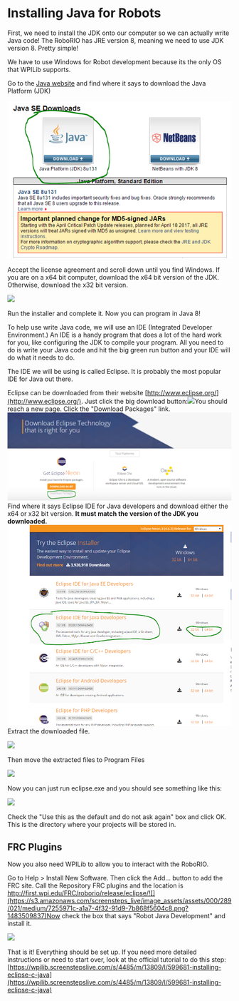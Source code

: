 # Installing Java for Robots

First, we need to install the JDK onto our computer so we can actually write Java code! The RoboRIO has JRE version 8, meaning we need to use JDK version 8. Pretty simple!

We have to use Windows for Robot development because its the only OS that WPILib supports.

Go to the [Java website](http://www.oracle.com/technetwork/java/javase/downloads/index.html) and find where it says to download the Java Platform \(JDK\)

![](/assets/jdk-download)

Accept the license agreement and scroll down until you find Windows. If you are on a x64 bit computer, download the x64 bit version of the JDK. Otherwise, download the x32 bit version.

![](https://s3.amazonaws.com/screensteps_live/image_assets/assets/000/289/046/original/1404865f-a77a-4a8a-b605-66c8e1398c3f.png?1483509863)

Run the installer and complete it. Now you can program in Java 8!

To help use write Java code, we will use an IDE \(Integrated Developer Environment.\) An IDE is a handy program that does a lot of the hard work for you, like configuring the JDK to compile your program. All you need to do is write your Java code and hit the big green run button and your IDE will do what it needs to do.

The IDE we will be using is called Eclipse. It is probably the most popular IDE for Java out there.

Eclipse can be downloaded from their website [http://www.eclipse.org/](http://www.eclipse.org/). Just click the big download button:![](https://wpilib.screenstepslive.com/s/4485/m/13809/l/599681-installing-eclipse-c-java/show_image?image_id=289058)You should reach a new page. Click the "Download Packages" link.![](/assets/eclipse-download-packages)Find where it says Eclipse IDE for Java developers and download either the x64 or x32 bit version. **It must match the version of the JDK you downloaded.**![](/installing-java/eclipse-installer)Extract the downloaded file.

![](https://s3.amazonaws.com/screensteps_live/image_assets/assets/000/289/040/original/cae7cd79-be96-410c-a139-718ef4e0348d.png?1483509857)

Then move the extracted files to Program Files

![](https://s3.amazonaws.com/screensteps_live/image_assets/assets/000/289/044/original/289f5a53-a538-4d53-aabb-f591337961e4.png?1483509861)

Now you can just run eclipse.exe and you should see something like this:

![](https://s3.amazonaws.com/screensteps_live/image_assets/assets/000/289/062/original/bc5d22a2-dc6c-43aa-85b9-791a93ae9a96.png?1483509883)

Check the "Use this as the default and do not ask again" box and click OK. This is the directory where your projects will be stored in.

## FRC Plugins

Now you also need WPILib to allow you to interact with the RoboRIO. 

Go to Help &gt; Install New Software. Then click the Add... button to add the FRC site. Call the Repository FRC plugins and the location is http://first.wpi.edu/FRC/roborio/release/eclipse/![](https://s3.amazonaws.com/screensteps_live/image_assets/assets/000/289/021/medium/7255971c-a1a7-4f32-91d9-7b868f5604c8.png?1483509837)Now check the box that says "Robot Java Development" and install it.

![](https://s3.amazonaws.com/screensteps_live/image_assets/assets/000/289/033/medium/98cc09fa-fca6-4426-84c1-e82655863389.png?1483509850)

That is it! Everything should be set up. If you need more detailed instructions or need to start over, look at the official tutorial to do this step: [https://wpilib.screenstepslive.com/s/4485/m/13809/l/599681-installing-eclipse-c-java](https://wpilib.screenstepslive.com/s/4485/m/13809/l/599681-installing-eclipse-c-java)

